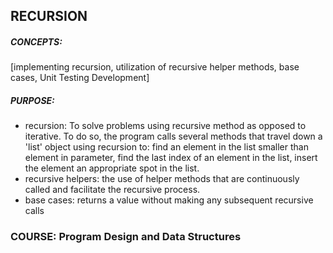 ## **RECURSION**

##### CONCEPTS:
[implementing recursion, utilization of recursive helper methods, base cases, Unit Testing Development]

##### PURPOSE:
- recursion: To solve problems using recursive method as opposed to iterative. To do so, the program calls several methods that travel down  a 'list' object using recursion to: find an element in the list smaller than element in parameter, find the last index of an element in the list, insert the element an appropriate spot in the list.
- recursive helpers: the use of helper methods that are continuously called and facilitate the recursive process. 
- base cases: returns a value without making any subsequent recursive calls

### COURSE: Program Design and Data Structures
